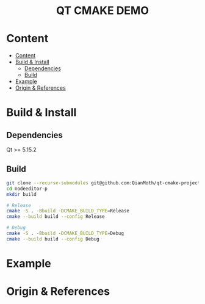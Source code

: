 <h1 align="center">QT CMAKE DEMO</h1>

<!-- 目录 -->
# Content
- [Content](#content)
- [Build \& Install](#build--install)
  - [Dependencies](#dependencies)
  - [Build](#build)
- [Example](#example)
- [Origin \& References](#origin--references)

# Build & Install
## Dependencies

Qt >= 5.15.2

## Build

```bash
git clone --recurse-submodules git@github.com:QianMoth/qt-cmake-project.git
cd nodeeditor-p
mkdir build

# Release
cmake -S . -Bbuild -DCMAKE_BUILD_TYPE=Release
cmake --build build --config Release

# Debug
cmake -S . -Bbuild -DCMAKE_BUILD_TYPE=Debug
cmake --build build --config Debug
```
# Example


# Origin & References
